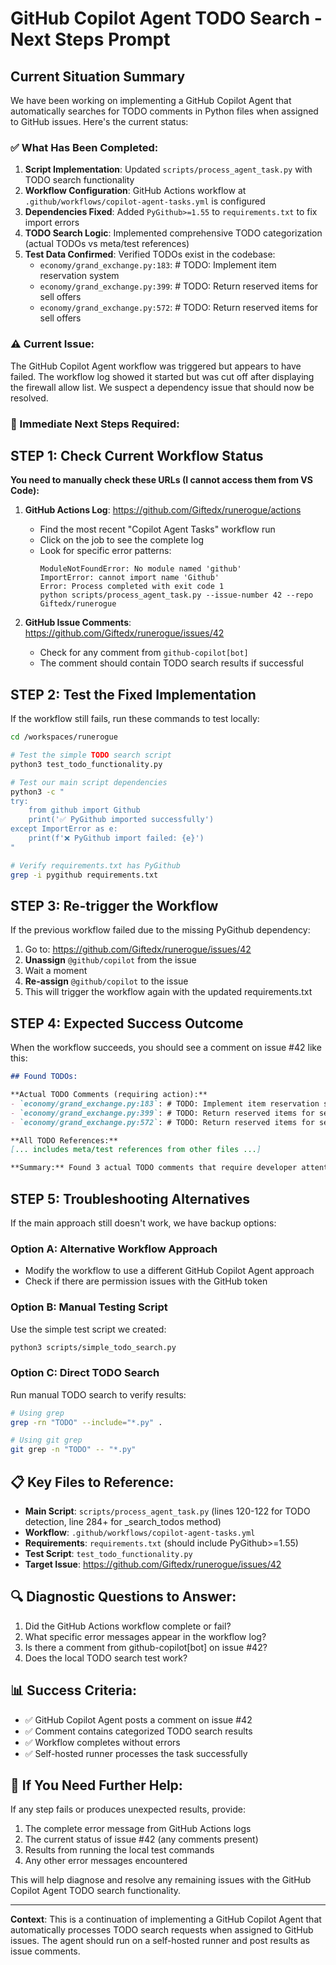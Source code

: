# GitHub Copilot Agent TODO Search - Next Steps Prompt

## Current Situation Summary

We have been working on implementing a GitHub Copilot Agent that automatically searches for TODO comments in Python files when assigned to GitHub issues. Here's the current status:

### ✅ What Has Been Completed:

1. **Script Implementation**: Updated `scripts/process_agent_task.py` with TODO search functionality
2. **Workflow Configuration**: GitHub Actions workflow at `.github/workflows/copilot-agent-tasks.yml` is configured
3. **Dependencies Fixed**: Added `PyGithub>=1.55` to `requirements.txt` to fix import errors
4. **TODO Search Logic**: Implemented comprehensive TODO categorization (actual TODOs vs meta/test references)
5. **Test Data Confirmed**: Verified TODOs exist in the codebase:
   - `economy/grand_exchange.py:183`: # TODO: Implement item reservation system
   - `economy/grand_exchange.py:399`: # TODO: Return reserved items for sell offers
   - `economy/grand_exchange.py:572`: # TODO: Return reserved items for sell offers

### ⚠️ Current Issue:

The GitHub Copilot Agent workflow was triggered but appears to have failed. The workflow log showed it started but was cut off after displaying the firewall allow list. We suspect a dependency issue that should now be resolved.

### 🎯 Immediate Next Steps Required:

## STEP 1: Check Current Workflow Status

**You need to manually check these URLs (I cannot access them from VS Code):**

1. **GitHub Actions Log**: https://github.com/Giftedx/runerogue/actions
   - Find the most recent "Copilot Agent Tasks" workflow run
   - Click on the job to see the complete log
   - Look for specific error patterns:
     ```
     ModuleNotFoundError: No module named 'github'
     ImportError: cannot import name 'Github'
     Error: Process completed with exit code 1
     python scripts/process_agent_task.py --issue-number 42 --repo Giftedx/runerogue
     ```

2. **GitHub Issue Comments**: https://github.com/Giftedx/runerogue/issues/42
   - Check for any comment from `github-copilot[bot]`
   - The comment should contain TODO search results if successful

## STEP 2: Test the Fixed Implementation

If the workflow still fails, run these commands to test locally:

```bash
cd /workspaces/runerogue

# Test the simple TODO search script
python3 test_todo_functionality.py

# Test our main script dependencies
python3 -c "
try:
    from github import Github
    print('✅ PyGithub imported successfully')
except ImportError as e:
    print(f'❌ PyGithub import failed: {e}')
"

# Verify requirements.txt has PyGithub
grep -i pygithub requirements.txt
```

## STEP 3: Re-trigger the Workflow

If the previous workflow failed due to the missing PyGithub dependency:

1. Go to: https://github.com/Giftedx/runerogue/issues/42
2. **Unassign** `@github/copilot` from the issue
3. Wait a moment
4. **Re-assign** `@github/copilot` to the issue
5. This will trigger the workflow again with the updated requirements.txt

## STEP 4: Expected Success Outcome

When the workflow succeeds, you should see a comment on issue #42 like this:

```markdown
## Found TODOs:

**Actual TODO Comments (requiring action):**
- `economy/grand_exchange.py:183`: # TODO: Implement item reservation system
- `economy/grand_exchange.py:399`: # TODO: Return reserved items for sell offers
- `economy/grand_exchange.py:572`: # TODO: Return reserved items for sell offers

**All TODO References:**
[... includes meta/test references from other files ...]

**Summary:** Found 3 actual TODO comments that require developer attention.
```

## STEP 5: Troubleshooting Alternatives

If the main approach still doesn't work, we have backup options:

### Option A: Alternative Workflow Approach
- Modify the workflow to use a different GitHub Copilot Agent approach
- Check if there are permission issues with the GitHub token

### Option B: Manual Testing Script
Use the simple test script we created:
```bash
python3 scripts/simple_todo_search.py
```

### Option C: Direct TODO Search
Run manual TODO search to verify results:
```bash
# Using grep
grep -rn "TODO" --include="*.py" .

# Using git grep
git grep -n "TODO" -- "*.py"
```

## 📋 Key Files to Reference:

- **Main Script**: `scripts/process_agent_task.py` (lines 120-122 for TODO detection, line 284+ for _search_todos method)
- **Workflow**: `.github/workflows/copilot-agent-tasks.yml`
- **Requirements**: `requirements.txt` (should include PyGithub>=1.55)
- **Test Script**: `test_todo_functionality.py`
- **Target Issue**: https://github.com/Giftedx/runerogue/issues/42

## 🔍 Diagnostic Questions to Answer:

1. Did the GitHub Actions workflow complete or fail?
2. What specific error messages appear in the workflow log?
3. Is there a comment from github-copilot[bot] on issue #42?
4. Does the local TODO search test work?

## 📊 Success Criteria:

- ✅ GitHub Copilot Agent posts a comment on issue #42
- ✅ Comment contains categorized TODO search results
- ✅ Workflow completes without errors
- ✅ Self-hosted runner processes the task successfully

## 🚨 If You Need Further Help:

If any step fails or produces unexpected results, provide:
1. The complete error message from GitHub Actions logs
2. The current status of issue #42 (any comments present)
3. Results from running the local test commands
4. Any other error messages encountered

This will help diagnose and resolve any remaining issues with the GitHub Copilot Agent TODO search functionality.

---

**Context**: This is a continuation of implementing a GitHub Copilot Agent that automatically processes TODO search requests when assigned to GitHub issues. The agent should run on a self-hosted runner and post results as issue comments.
